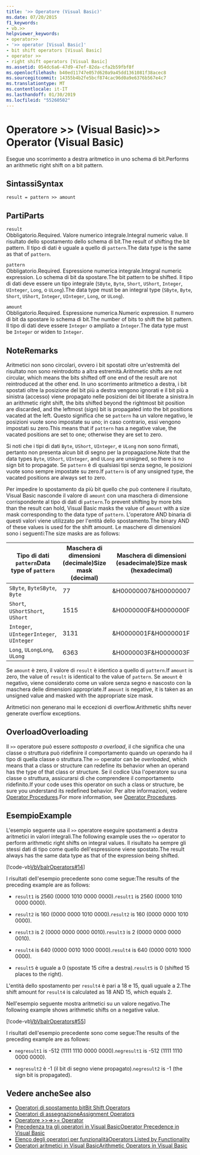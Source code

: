 ```yaml
---
title: '>> Operatore (Visual Basic)'
ms.date: 07/20/2015
f1_keywords:
- vb.>>
helpviewer_keywords:
- operator>>
- '>> operator [Visual Basic]'
- bit shift operators [Visual Basic]
- operator >>
- right shift operators [Visual Basic]
ms.assetid: 054dc6a6-47d9-47ef-82da-cfa2b59fbf8f
ms.openlocfilehash: b40ed11747e057d620a9a45dd1361081f38acec8
ms.sourcegitcommit: 14355b4b2fe5bcf874cac96d0a9e6376b567e4c7
ms.translationtype: MT
ms.contentlocale: it-IT
ms.lasthandoff: 01/30/2019
ms.locfileid: "55260502"
---
```

# <a name="-operator-visual-basic"></a><span data-ttu-id="d308b-102">Operatore >> (Visual Basic)</span><span class="sxs-lookup"><span data-stu-id="d308b-102">>> Operator (Visual Basic)</span></span>
<span data-ttu-id="d308b-103">Esegue uno scorrimento a destra aritmetico in uno schema di bit.</span><span class="sxs-lookup"><span data-stu-id="d308b-103">Performs an arithmetic right shift on a bit pattern.</span></span>  
  
## <a name="syntax"></a><span data-ttu-id="d308b-104">Sintassi</span><span class="sxs-lookup"><span data-stu-id="d308b-104">Syntax</span></span>  
  
```  
result = pattern >> amount  
```  
  
## <a name="parts"></a><span data-ttu-id="d308b-105">Parti</span><span class="sxs-lookup"><span data-stu-id="d308b-105">Parts</span></span>  
 `result`  
 <span data-ttu-id="d308b-106">Obbligatorio.</span><span class="sxs-lookup"><span data-stu-id="d308b-106">Required.</span></span> <span data-ttu-id="d308b-107">Valore numerico integrale.</span><span class="sxs-lookup"><span data-stu-id="d308b-107">Integral numeric value.</span></span> <span data-ttu-id="d308b-108">Il risultato dello spostamento dello schema di bit.</span><span class="sxs-lookup"><span data-stu-id="d308b-108">The result of shifting the bit pattern.</span></span> <span data-ttu-id="d308b-109">Il tipo di dati è uguale a quello di `pattern`.</span><span class="sxs-lookup"><span data-stu-id="d308b-109">The data type is the same as that of `pattern`.</span></span>  
  
 `pattern`  
 <span data-ttu-id="d308b-110">Obbligatorio.</span><span class="sxs-lookup"><span data-stu-id="d308b-110">Required.</span></span> <span data-ttu-id="d308b-111">Espressione numerica integrale.</span><span class="sxs-lookup"><span data-stu-id="d308b-111">Integral numeric expression.</span></span> <span data-ttu-id="d308b-112">Lo schema di bit da spostare.</span><span class="sxs-lookup"><span data-stu-id="d308b-112">The bit pattern to be shifted.</span></span> <span data-ttu-id="d308b-113">Il tipo di dati deve essere un tipo integrale (`SByte`, `Byte`, `Short`, `UShort`, `Integer`, `UInteger`, `Long`, o `ULong`).</span><span class="sxs-lookup"><span data-stu-id="d308b-113">The data type must be an integral type (`SByte`, `Byte`, `Short`, `UShort`, `Integer`, `UInteger`, `Long`, or `ULong`).</span></span>  
  
 `amount`  
 <span data-ttu-id="d308b-114">Obbligatorio.</span><span class="sxs-lookup"><span data-stu-id="d308b-114">Required.</span></span> <span data-ttu-id="d308b-115">Espressione numerica.</span><span class="sxs-lookup"><span data-stu-id="d308b-115">Numeric expression.</span></span> <span data-ttu-id="d308b-116">Il numero di bit da spostare lo schema di bit.</span><span class="sxs-lookup"><span data-stu-id="d308b-116">The number of bits to shift the bit pattern.</span></span> <span data-ttu-id="d308b-117">Il tipo di dati deve essere `Integer` o ampliato a `Integer`.</span><span class="sxs-lookup"><span data-stu-id="d308b-117">The data type must be `Integer` or widen to `Integer`.</span></span>  
  
## <a name="remarks"></a><span data-ttu-id="d308b-118">Note</span><span class="sxs-lookup"><span data-stu-id="d308b-118">Remarks</span></span>  
 <span data-ttu-id="d308b-119">Aritmetici non sono circolari, ovvero i bit spostati oltre un'estremità del risultato non sono reintrodotto a altra estremità.</span><span class="sxs-lookup"><span data-stu-id="d308b-119">Arithmetic shifts are not circular, which means the bits shifted off one end of the result are not reintroduced at the other end.</span></span> <span data-ttu-id="d308b-120">In uno scorrimento aritmetico a destra, i bit spostati oltre la posizione del bit più a destra vengono ignorati e il bit più a sinistra (accesso) viene propagato nelle posizioni dei bit liberate a sinistra.</span><span class="sxs-lookup"><span data-stu-id="d308b-120">In an arithmetic right shift, the bits shifted beyond the rightmost bit position are discarded, and the leftmost (sign) bit is propagated into the bit positions vacated at the left.</span></span> <span data-ttu-id="d308b-121">Questo significa che se `pattern` ha un valore negativo, le posizioni vuote sono impostate su uno; in caso contrario, essi vengono impostati su zero.</span><span class="sxs-lookup"><span data-stu-id="d308b-121">This means that if `pattern` has a negative value, the vacated positions are set to one; otherwise they are set to zero.</span></span>  
  
 <span data-ttu-id="d308b-122">Si noti che i tipi di dati `Byte`, `UShort`, `UInteger`, e `ULong` non sono firmati, pertanto non presenta alcun bit di segno per la propagazione.</span><span class="sxs-lookup"><span data-stu-id="d308b-122">Note that the data types `Byte`, `UShort`, `UInteger`, and `ULong` are unsigned, so there is no sign bit to propagate.</span></span> <span data-ttu-id="d308b-123">Se `pattern` è di qualsiasi tipi senza segno, le posizioni vuote sono sempre impostate su zero.</span><span class="sxs-lookup"><span data-stu-id="d308b-123">If `pattern` is of any unsigned type, the vacated positions are always set to zero.</span></span>  
  
 <span data-ttu-id="d308b-124">Per impedire lo spostamento da più bit quello che può contenere il risultato, Visual Basic nasconde il valore di `amount` con una maschera di dimensione corrispondente al tipo di dati di `pattern`.</span><span class="sxs-lookup"><span data-stu-id="d308b-124">To prevent shifting by more bits than the result can hold, Visual Basic masks the value of `amount` with a size mask corresponding to the data type of `pattern`.</span></span> <span data-ttu-id="d308b-125">L'operatore AND binaria di questi valori viene utilizzato per l'entità dello spostamento.</span><span class="sxs-lookup"><span data-stu-id="d308b-125">The binary AND of these values is used for the shift amount.</span></span> <span data-ttu-id="d308b-126">Le maschere di dimensioni sono i seguenti:</span><span class="sxs-lookup"><span data-stu-id="d308b-126">The size masks are as follows:</span></span>  
  
|<span data-ttu-id="d308b-127">Tipo di dati `pattern`</span><span class="sxs-lookup"><span data-stu-id="d308b-127">Data type of `pattern`</span></span>|<span data-ttu-id="d308b-128">Maschera di dimensioni (decimale)</span><span class="sxs-lookup"><span data-stu-id="d308b-128">Size mask (decimal)</span></span>|<span data-ttu-id="d308b-129">Maschera di dimensioni (esadecimale)</span><span class="sxs-lookup"><span data-stu-id="d308b-129">Size mask (hexadecimal)</span></span>|  
|----------------------------|---------------------------|-------------------------------|  
|<span data-ttu-id="d308b-130">`SByte`, `Byte`</span><span class="sxs-lookup"><span data-stu-id="d308b-130">`SByte`, `Byte`</span></span>|<span data-ttu-id="d308b-131">7</span><span class="sxs-lookup"><span data-stu-id="d308b-131">7</span></span>|<span data-ttu-id="d308b-132">&H00000007</span><span class="sxs-lookup"><span data-stu-id="d308b-132">&H00000007</span></span>|  
|<span data-ttu-id="d308b-133">`Short`, `UShort`</span><span class="sxs-lookup"><span data-stu-id="d308b-133">`Short`, `UShort`</span></span>|<span data-ttu-id="d308b-134">15</span><span class="sxs-lookup"><span data-stu-id="d308b-134">15</span></span>|<span data-ttu-id="d308b-135">&H0000000F</span><span class="sxs-lookup"><span data-stu-id="d308b-135">&H0000000F</span></span>|  
|<span data-ttu-id="d308b-136">`Integer`, `UInteger`</span><span class="sxs-lookup"><span data-stu-id="d308b-136">`Integer`, `UInteger`</span></span>|<span data-ttu-id="d308b-137">31</span><span class="sxs-lookup"><span data-stu-id="d308b-137">31</span></span>|<span data-ttu-id="d308b-138">&H0000001F</span><span class="sxs-lookup"><span data-stu-id="d308b-138">&H0000001F</span></span>|  
|<span data-ttu-id="d308b-139">`Long`, `ULong`</span><span class="sxs-lookup"><span data-stu-id="d308b-139">`Long`, `ULong`</span></span>|<span data-ttu-id="d308b-140">63</span><span class="sxs-lookup"><span data-stu-id="d308b-140">63</span></span>|<span data-ttu-id="d308b-141">&H0000003F</span><span class="sxs-lookup"><span data-stu-id="d308b-141">&H0000003F</span></span>|  
  
 <span data-ttu-id="d308b-142">Se `amount` è zero, il valore di `result` è identico a quello di `pattern`.</span><span class="sxs-lookup"><span data-stu-id="d308b-142">If `amount` is zero, the value of `result` is identical to the value of `pattern`.</span></span> <span data-ttu-id="d308b-143">Se `amount` è negativo, viene considerato come un valore senza segno e nascosto con la maschera delle dimensioni appropriate.</span><span class="sxs-lookup"><span data-stu-id="d308b-143">If `amount` is negative, it is taken as an unsigned value and masked with the appropriate size mask.</span></span>  
  
 <span data-ttu-id="d308b-144">Aritmetici non generano mai le eccezioni di overflow.</span><span class="sxs-lookup"><span data-stu-id="d308b-144">Arithmetic shifts never generate overflow exceptions.</span></span>  
  
## <a name="overloading"></a><span data-ttu-id="d308b-145">Overload</span><span class="sxs-lookup"><span data-stu-id="d308b-145">Overloading</span></span>  
 <span data-ttu-id="d308b-146">Il `>>` operatore può essere *sottoposto a overload*, il che significa che una classe o struttura può ridefinire il comportamento quando un operando ha il tipo di quella classe o struttura.</span><span class="sxs-lookup"><span data-stu-id="d308b-146">The `>>` operator can be *overloaded*, which means that a class or structure can redefine its behavior when an operand has the type of that class or structure.</span></span> <span data-ttu-id="d308b-147">Se il codice Usa l'operatore su una classe o struttura, assicurarsi di che comprendere il comportamento ridefinito.</span><span class="sxs-lookup"><span data-stu-id="d308b-147">If your code uses this operator on such a class or structure, be sure you understand its redefined behavior.</span></span> <span data-ttu-id="d308b-148">Per altre informazioni, vedere [Operator Procedures](../../../visual-basic/programming-guide/language-features/procedures/operator-procedures.md).</span><span class="sxs-lookup"><span data-stu-id="d308b-148">For more information, see [Operator Procedures](../../../visual-basic/programming-guide/language-features/procedures/operator-procedures.md).</span></span>  
  
## <a name="example"></a><span data-ttu-id="d308b-149">Esempio</span><span class="sxs-lookup"><span data-stu-id="d308b-149">Example</span></span>  
 <span data-ttu-id="d308b-150">L'esempio seguente usa il `>>` operatore eseguire spostamenti a destra aritmetici in valori integrali.</span><span class="sxs-lookup"><span data-stu-id="d308b-150">The following example uses the `>>` operator to perform arithmetic right shifts on integral values.</span></span> <span data-ttu-id="d308b-151">Il risultato ha sempre gli stessi dati di tipo come quello dell'espressione viene spostato.</span><span class="sxs-lookup"><span data-stu-id="d308b-151">The result always has the same data type as that of the expression being shifted.</span></span>  
  
 [!code-vb[VbVbalrOperators#14](../../../visual-basic/language-reference/operators/codesnippet/VisualBasic/right-shift-operator_1.vb)]  
  
 <span data-ttu-id="d308b-152">I risultati dell'esempio precedente sono come segue:</span><span class="sxs-lookup"><span data-stu-id="d308b-152">The results of the preceding example are as follows:</span></span>  
  
-   <span data-ttu-id="d308b-153">`result1` is 2560 (0000 1010 0000 0000).</span><span class="sxs-lookup"><span data-stu-id="d308b-153">`result1` is 2560 (0000 1010 0000 0000).</span></span>  
  
-   <span data-ttu-id="d308b-154">`result2` is 160 (0000 0000 1010 0000).</span><span class="sxs-lookup"><span data-stu-id="d308b-154">`result2` is 160 (0000 0000 1010 0000).</span></span>  
  
-   <span data-ttu-id="d308b-155">`result3` is 2 (0000 0000 0000 0010).</span><span class="sxs-lookup"><span data-stu-id="d308b-155">`result3` is 2 (0000 0000 0000 0010).</span></span>  
  
-   <span data-ttu-id="d308b-156">`result4` is 640 (0000 0010 1000 0000).</span><span class="sxs-lookup"><span data-stu-id="d308b-156">`result4` is 640 (0000 0010 1000 0000).</span></span>  
  
-   <span data-ttu-id="d308b-157">`result5` è uguale a 0 (spostate 15 cifre a destra).</span><span class="sxs-lookup"><span data-stu-id="d308b-157">`result5` is 0 (shifted 15 places to the right).</span></span>  
  
 <span data-ttu-id="d308b-158">L'entità dello spostamento per `result4` è pari a 18 e 15, quali uguale a 2.</span><span class="sxs-lookup"><span data-stu-id="d308b-158">The shift amount for `result4` is calculated as 18 AND 15, which equals 2.</span></span>  
  
 <span data-ttu-id="d308b-159">Nell'esempio seguente mostra aritmetici su un valore negativo.</span><span class="sxs-lookup"><span data-stu-id="d308b-159">The following example shows arithmetic shifts on a negative value.</span></span>  
  
 [!code-vb[VbVbalrOperators#55](../../../visual-basic/language-reference/operators/codesnippet/VisualBasic/right-shift-operator_2.vb)]  
  
 <span data-ttu-id="d308b-160">I risultati dell'esempio precedente sono come segue:</span><span class="sxs-lookup"><span data-stu-id="d308b-160">The results of the preceding example are as follows:</span></span>  
  
-   <span data-ttu-id="d308b-161">`negresult1` is -512 (1111 1110 0000 0000).</span><span class="sxs-lookup"><span data-stu-id="d308b-161">`negresult1` is -512 (1111 1110 0000 0000).</span></span>  
  
-   <span data-ttu-id="d308b-162">`negresult2` è -1 (il bit di segno viene propagato).</span><span class="sxs-lookup"><span data-stu-id="d308b-162">`negresult2` is -1 (the sign bit is propagated).</span></span>  
  
## <a name="see-also"></a><span data-ttu-id="d308b-163">Vedere anche</span><span class="sxs-lookup"><span data-stu-id="d308b-163">See also</span></span>
- [<span data-ttu-id="d308b-164">Operatori di spostamento bit</span><span class="sxs-lookup"><span data-stu-id="d308b-164">Bit Shift Operators</span></span>](../../../visual-basic/language-reference/operators/bit-shift-operators.md)
- [<span data-ttu-id="d308b-165">Operatori di assegnazione</span><span class="sxs-lookup"><span data-stu-id="d308b-165">Assignment Operators</span></span>](../../../visual-basic/language-reference/operators/assignment-operators.md)
- [<span data-ttu-id="d308b-166">Operatore >>=</span><span class="sxs-lookup"><span data-stu-id="d308b-166">>>= Operator</span></span>](../../../visual-basic/language-reference/operators/right-shift-assignment-operator.md)
- [<span data-ttu-id="d308b-167">Precedenza tra gli operatori in Visual Basic</span><span class="sxs-lookup"><span data-stu-id="d308b-167">Operator Precedence in Visual Basic</span></span>](../../../visual-basic/language-reference/operators/operator-precedence.md)
- [<span data-ttu-id="d308b-168">Elenco degli operatori per funzionalità</span><span class="sxs-lookup"><span data-stu-id="d308b-168">Operators Listed by Functionality</span></span>](../../../visual-basic/language-reference/operators/operators-listed-by-functionality.md)
- [<span data-ttu-id="d308b-169">Operatori aritmetici in Visual Basic</span><span class="sxs-lookup"><span data-stu-id="d308b-169">Arithmetic Operators in Visual Basic</span></span>](../../../visual-basic/programming-guide/language-features/operators-and-expressions/arithmetic-operators.md)
